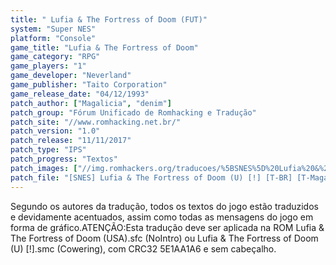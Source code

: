 ```yaml
---
title: " Lufia & The Fortress of Doom (FUT)"
system: "Super NES"
platform: "Console"
game_title: "Lufia & The Fortress of Doom"
game_category: "RPG"
game_players: "1"
game_developer: "Neverland"
game_publisher: "Taito Corporation"
game_release_date: "04/12/1993"
patch_author: ["Magalicia", "denim"]
patch_group: "Fórum Unificado de Romhacking e Tradução"
patch_site: "//www.romhacking.net.br/"
patch_version: "1.0"
patch_release: "11/11/2017"
patch_type: "IPS"
patch_progress: "Textos"
patch_images: ["//img.romhackers.org/traducoes/%5BSNES%5D%20Lufia%20&%20The%20Fortress%20of%20Doom%20-%20FUT%20-%201.png","//img.romhackers.org/traducoes/%5BSNES%5D%20Lufia%20&%20The%20Fortress%20of%20Doom%20-%20FUT%20-%202.png","//img.romhackers.org/traducoes/%5BSNES%5D%20Lufia%20&%20The%20Fortress%20of%20Doom%20-%20FUT%20-%203.png"]
patch_file: "[SNES] Lufia & The Fortress of Doom (U) [!] [T-BR] [T-Magalicia e denim G-FUT] [V-1.0 A-2017].rar"
---
```

Segundo os autores da tradução, todos os textos do jogo estão traduzidos e devidamente acentuados, assim como todas as mensagens do jogo em forma de gráfico.ATENÇÃO:Esta tradução deve ser aplicada na ROM Lufia & The Fortress of Doom (USA).sfc (NoIntro) ou Lufia & The Fortress of Doom (U) [!].smc (Cowering), com CRC32 5E1AA1A6 e sem cabeçalho.